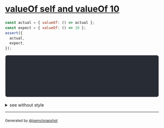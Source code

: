# [valueOf self and valueOf 10](../../wrapped_value.test.js#L301)

```js
const actual = { valueOf: () => actual };
const expect = { valueOf: () => 10 };
assert({
  actual,
  expect,
});
```

![img](throw.svg)

<details>
  <summary>see without style</summary>

```console
AssertionError: actual and expect are different

actual: {
  valueOf(): actual,
}
expect: {
  valueOf(): 10,
}
```

</details>


---

<sub>
  Generated by <a href="https://github.com/jsenv/core/tree/main/packages/tooling/snapshot">@jsenv/snapshot</a>
</sub>
